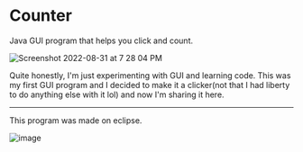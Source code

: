 # Counter

Java GUI program that helps you click and count.

![Screenshot 2022-08-31 at 7 28 04 PM](https://user-images.githubusercontent.com/71538893/187696949-f3ae9cf9-5bab-4230-a2c3-6b9107cd3cb3.png)

Quite honestly, I'm just experimenting with GUI and learning code. This was my first GUI program and I decided to make it a clicker(not that I had liberty to do anything else with it lol) and now I'm sharing it here.

---

This program was made on eclipse.

![image](https://forthebadge.com/images/badges/made-with-java.svg)
